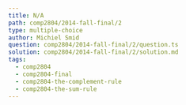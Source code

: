 ```yaml
---
title: N/A
path: comp2804/2014-fall-final/2
type: multiple-choice
author: Michiel Smid
question: comp2804/2014-fall-final/2/question.ts
solution: comp2804/2014-fall-final/2/solution.md
tags:
  - comp2804
  - comp2804-final
  - comp2804-the-complement-rule
  - comp2804-the-sum-rule
---
```


